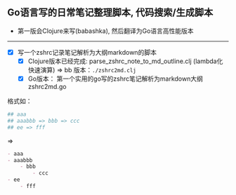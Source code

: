 ## Go语言写的日常笔记整理脚本, 代码搜索/生成脚本
* 第一版会Clojure来写(babashka), 然后翻译为Go语言高性能版本

---

- [x] 写一个zshrc记录笔记解析为大纲markdown的脚本
  - [x] Clojure版本已经完成: parse_zshrc_note_to_md_outline.clj (lambda化快速演算) => bb 版本：`./zshrc2md.clj`
  - [x] Go版本： 第一个实用的go写的zshrc笔记解析为markdown大纲 zshrc2md.go

格式如：
```bash
## aaa
## aaabbb => bbb => ccc
## ee => fff
```
=>

```md
- aaa
- aaabbb
    - bbb
        - ccc
- ee
    - fff
```
